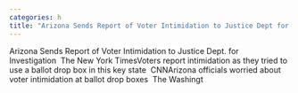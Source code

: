 ```yaml
---
categories: h
title: "Arizona Sends Report of Voter Intimidation to Justice Dept for Investigation  The New York Times"
---
```

Arizona Sends Report of Voter Intimidation to Justice Dept. for Investigation&nbsp;&nbsp;The New York TimesVoters report intimidation as they tried to use a ballot drop box in this key state&nbsp;&nbsp;CNNArizona officials worried about voter intimidation at ballot drop boxes&nbsp;&nbsp;The Washingt